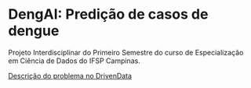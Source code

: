 # DengAI: Predição de casos de dengue

Projeto Interdisciplinar do Primeiro Semestre do curso de Especialização em
Ciência de Dados do IFSP Campinas.

[Descrição do problema no DrivenData](https://www.drivendata.org/competitions/44/dengai-predicting-disease-spread/)

